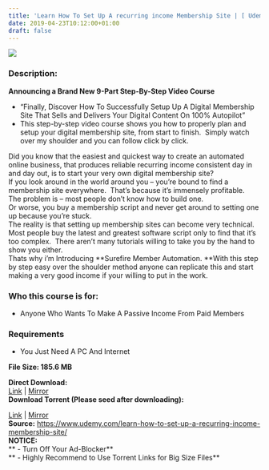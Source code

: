 ```yaml
---
title: 'Learn How To Set Up A recurring income Membership Site | [ Udemy Course For Free ]'
date: 2019-04-23T10:12:00+01:00
draft: false
---
```


  

**[![](https://2.bp.blogspot.com/-kDARgE6PHVg/XL7WCW43eXI/AAAAAAAAB1w/SuSMNPzKDTMOIcM4Uq-KVf3EPAGUix68QCLcBGAs/s640/Learn-How-To-Set-Up-A-recurring-income-Membership-Site.jpg)](https://2.bp.blogspot.com/-kDARgE6PHVg/XL7WCW43eXI/AAAAAAAAB1w/SuSMNPzKDTMOIcM4Uq-KVf3EPAGUix68QCLcBGAs/s1600/Learn-How-To-Set-Up-A-recurring-income-Membership-Site.jpg)**

  
  

### Description:

**Announcing a Brand New 9-Part Step-By-Step Video Course**  

*   “Finally, Discover How To Successfully Setup Up A Digital Membership Site That Sells and Delivers Your Digital Content On 100% Autopilot”
*   This step-by-step video course shows you how to properly plan and setup your digital membership site, from start to finish.  Simply watch over my shoulder and you can follow click by click.

Did you know that the easiest and quickest way to create an automated online business, that produces reliable recurring income consistent day in and day out, is to start your very own digital membership site?  
If you look around in the world around you – you’re bound to find a membership site everywhere.  That’s because it’s immensely profitable.  
The problem is – most people don’t know how to build one.  
Or worse, you buy a membership script and never get around to setting one up because you’re stuck.  
The reality is that setting up membership sites can become very technical.  Most people buy the latest and greatest software script only to find that it’s too complex.  There aren’t many tutorials willing to take you by the hand to show you either.  
Thats why i’m Introducing **Surefire Member Automation. **With this step by step easy over the shoulder method anyone can replicate this and start making a very good income if your willing to put in the work.  

### Who this course is for:

*   Anyone Who Wants To Make A Passive Income From Paid Members

### Requirements

*   You Just Need A PC And Internet

**File Size: 185.6 MB**

**Direct Download:**  
[Link](https://oko.sh/LearnHowTolink1) | [Mirror](https://oko.sh/LearnHowTolink2)  
**Download Torrent (Please seed after downloading):**  

[Link](https://oko.sh/LearnHowTotorrent1) | [Mirror](https://oko.sh/LearnHowTotorrent2)  
**Source:** https://www.udemy.com/learn-how-to-set-up-a-recurring-income-membership-site/  
**NOTICE:**  
** - Turn Off Your Ad-Blocker**  
** - Highly Recommend to Use Torrent Links for Big Size Files**